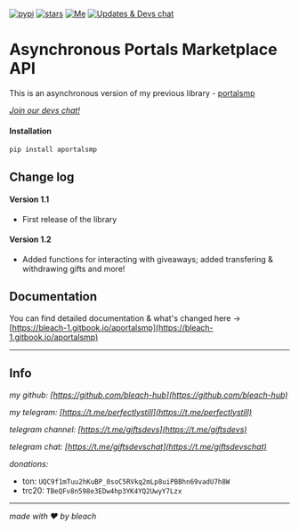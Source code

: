 [![pypi](https://img.shields.io/pypi/v/aportalsmp.svg)](https://pypi.org/project/aportalsmp/) [![stars](https://img.shields.io/github/stars/bleach-hub/aportalsmp?style=social)](https://github.com/bleach-hub/aportalsmp/stargazers) [![Me](https://img.shields.io/badge/Telegram-@perfectlystill-blue?logo=telegram)](https://t.me/perfectlystill) [![Updates & Devs chat](https://img.shields.io/badge/Telegram-@giftsdevs-blue?logo=telegram)](https://t.me/giftsdevs)

# Asynchronous Portals Marketplace API

This is an asynchronous version of my previous library - [portalsmp](https://pypi.org/project/portalsmp/)

*[Join our devs chat!](t.me/giftsdevschat)*

#### Installation

`pip install aportalsmp`

## Change log

#### Version 1.1

- First release of the library

#### Version 1.2

- Added functions for interacting with giveaways; added transfering & withdrawing gifts and more!

## Documentation

You can find detailed documentation & what's changed here -> [https://bleach-1.gitbook.io/aportalsmp](https://bleach-1.gitbook.io/aportalsmp)

---

## Info

*my github: [https://github.com/bleach-hub](https://github.com/bleach-hub)*

*my telegram: [https://t.me/perfectlystill](https://t.me/perfectlystill)*

*telegram channel: [https://t.me/giftsdevs](https://t.me/giftsdevs)*

*telegram chat: [https://t.me/giftsdevschat](https://t.me/giftsdevschat)*

*donations:*

- ton: `UQC9f1mTuu2hKuBP_0soC5RVkq2mLp8uiPBBhn69vadU7h8W`
- trc20: `TBeQFv8n598e3EDw4hp3YK4YQ2UwyY7Lzx`

---

*made with ❤️ by bleach*
